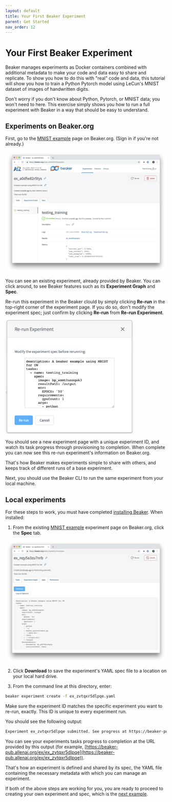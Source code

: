 ```yaml
---
layout: default
title: Your First Beaker Experiment
parent: Get Started
nav_order: 12
---
```


# Your First Beaker Experiment 

Beaker manages experiments as Docker containers combined with additional metadata to make your code and data easy to share and replicate. To show you how to do this with "real" code and data, this tutorial will show you how to train a Python Pytorch model using LeCun's MNIST dataset of images of handwritten digits.

Don't worry if you don't know about Python, Pytorch, or MNIST data; you won't need to here. This exercise simply shows you how to run a full experiment with Beaker in a way that should be easy to understand. 

## Experiments on Beaker.org

First, go to the [MNIST example](https://beaker-pub.allenai.org/ex/ex_zvtqxr5dlpqe) page on Beaker.org. (Sign in if you're not already.)

![Beaker page for MNIST example](../images/beaker_ex.png)

You can see an existing experiment, already provided by Beaker. You can click around, to see Beaker features such as its **Experiment Graph** and **Spec**. 

Re-run this experiment in the Beaker clould by simply clicking **Re-run** in the top-right corner of the experiment page. If you do so, don't modify the experiment spec; just confirm by clicking **Re-run** from **Re-run Experiment**.

<img src="../images/re_run.png" width="400">

You should see a new experiment page with a unique experiment ID, and watch its task progress through provisioning to completion. When complete you can now see this re-run experiment's information on Beaker.org.

That's how Beaker makes experiments simple to share with others, and keeps track of different runs of a base experiment.

Next, you should use the Beaker CLI to run the same experiment from your local machine.

## Local experiments

For these steps to work, you must have completed [installing Beaker](install.md). When installed:

1. From the existing [MNIST example](https://beaker-pub.allenai.org/ex/ex_zvtqxr5dlpqe) experiment page on Beaker.org, click the **Spec** tab.

![Spec for MNIST example](../images/ex_spec.png)

2. Click **Download** to save the experiment's YAML spec file to a location on your local hard drive.

3. From the command line at this directory, enter:

```bash
beaker experiment create -f ex_zvtqxr5dlpqe.yaml
```

Make sure the experiment ID matches the specific experiment you want to re-run, exactly. This ID is unique to every experiment run.

You should see the following output:

```bash
Experiment ex_zvtqxr5dlpqe submitted. See progress at https://beaker-pub.allenai.org/ex/ex_zvtqxr5dlpqe
```

You can see your experiments tasks progress to completion at the URL provided by this output (for example, [https://beaker-pub.allenai.org/ex/ex_zvtqxr5dlpqe](https://beaker-pub.allenai.org/ex/ex_zvtqxr5dlpqe)).

That's how an experiment is defined and shared by its spec, the YAML file containing the necessary metadata with which you can manage an experiment.

If both of the above steps are working for you, you are ready to proceed to creating your own experiment and spec, which is the [next example](second.md). 

